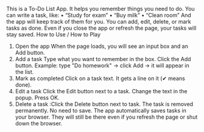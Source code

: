 This is a To-Do List App. 
It helps you remember things you need to do. 
You can write a task, like: 
•	“Study for exam” 
•	“Buy milk” 
•	“Clean room” 
And the app will keep track of them for you. 
You can add, edit, delete, or mark tasks as done. 
Even if you close the app or refresh the page, your tasks will stay saved. 
How to Use / How to Play  
1.	Open the app 
When the page loads, you will see an input box and an Add button. 
2.	Add a task
Type what you want to remember in the box. 	Click the Add button. 
Example: type "Do homework" → click Add → it will appear in the list. 
4.	Mark as completed
Click on a task text. It gets a line on it (✔ means done). 
5.	Edit a task 
Click the Edit button next to a task. Change the text in the popup.
Press OK. 
6. Delete a task :Click the Delete button next to task. The task is removed permanently. No need to save. The app automatically saves tasks in your browser. They will still be there even if you refresh the page or shut down the browser. 
